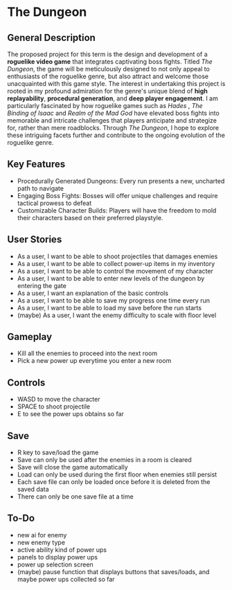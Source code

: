 # The Dungeon
## General Description
The proposed project for this term is the design and development of a **roguelike video game**
that integrates captivating boss fights. Titled *The Dungeon*, the game will be meticulously
designed to not only appeal to enthusiasts of the roguelike genre, but also attract and welcome
those unacquainted with this game style. The interest in undertaking this project is rooted in my
profound admiration for the genre's unique blend of **high replayability**, **procedural generation**,
and **deep player engagement**. I am particularly fascinated by how roguelike games such as
*Hades* , *The Binding of Isaac* and *Realm of the Mad God* have elevated boss fights into
memorable and intricate challenges that players anticipate and strategize for, rather than mere
roadblocks. Through *The Dungeon*, I hope to explore these intriguing facets further and
contribute to the ongoing evolution of the roguelike genre.

## Key Features
- Procedurally Generated Dungeons: Every run presents a new, uncharted path to navigate
- Engaging Boss Fights: Bosses will offer unique challenges and require tactical prowess to defeat
- Customizable Character Builds: Players will have the freedom to mold their characters
  based on their preferred playstyle.

## User Stories
- As a user, I want to be able to shoot projectiles that damages enemies
- As a user, I want to be able to collect power-up items in my inventory
- As a user, I want to be able to control the movement of my character
- As a user, I want to be able to enter new levels of the dungeon by entering the gate
- As a user, I want an explanation of the basic controls
- As a user, I want to be able to save my progress one time every run
- As a user, I want to be able to load my save before the run starts
- (maybe) As a user, I want the enemy difficulty to scale with floor level

## Gameplay
- Kill all the enemies to proceed into the next room
- Pick a new power up everytime you enter a new room

## Controls
- WASD to move the character
- SPACE to shoot projectile
- E to see the power ups obtains so far

## Save
- R key to save/load the game
- Save can only be used after the enemies in a room is cleared 
- Save will close the game automatically
- Load can only be used during the first floor when enemies still persist
- Each save file can only be loaded once before it is deleted from the saved data
- There can only be one save file at a time

## To-Do
- new ai for enemy
- new enemy type
- active ability kind of power ups
- panels to display power ups
- power up selection screen
- (maybe) pause function that displays buttons that saves/loads, and maybe power ups collected so far
